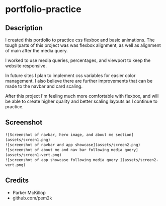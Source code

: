 # portfolio-practice

## Description

I created this portfolio to practice css flexbox and basic animations. The tough parts of this project was
was flexbox alignment, as well as alignment of main after the media query.

I worked to use media queries, percentages, and viewport to keep the website responsive.

In future sites I plan to implement css variables for easier color management. I also believe there are further improvements that can be made to the navbar and card scaling.

After this project I'm feeling much more comfortable with flexbox, and will be able to create higher quality and better scaling layouts as I continue to practice.

## Screenshot

    ![Screenshot of navbar, hero image, and about me section](assets/screen1.png)
    ![screenshot of navbar and app showcase](assets/screen2.png)
    ![screenshot of about me and nav bar following media query](assets/screen1-vert.png)
    ![screenshot of app showcase following media query ](assets/screen2-vert.png)

## Credits

- Parker McKillop
- github.com/pem2k
